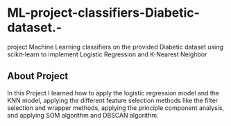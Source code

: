 # ML-project-classifiers-Diabetic-dataset.-
project Machine Learning classifiers on the provided Diabetic dataset using  scikit-learn to implement Logistic Regression and K-Nearest Neighbor
## About Project
In this Project I learned how to apply the logistic regression model 
and the KNN model, applying the different feature selection methods like 
the filter selection and wrapper methods, applying the principle 
component analysis, and applying SOM algorithm and DBSCAN algorithm.
